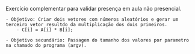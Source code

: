 Exercício complementar para validar presença em aula não presencial.

    - Objetivo: Criar dois vetores com números aleatórios e gerar um terceiro vetor resultdo da multiplicação dos dois primeiros.
        - C[i] = A[i] * B[i];
    
    - Objetivo secundário: Passagem do tamanho dos valores por parametro na chamado do programa (argv).
